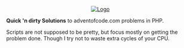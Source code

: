 <p align="center">
    <a href="https://php.net">
        <img src="https://www.php.net/images/logos/new-php-logo.png" alt="Logo">
    </a>
</p>


**Quick 'n dirty Solutions** to <a herf="https://adventofcode.com">adventofcode.com</a> problems in PHP.

Scripts are not supposed to be pretty, but focus mostly on getting the problem done. Though I try not to waste extra cycles of your CPU.